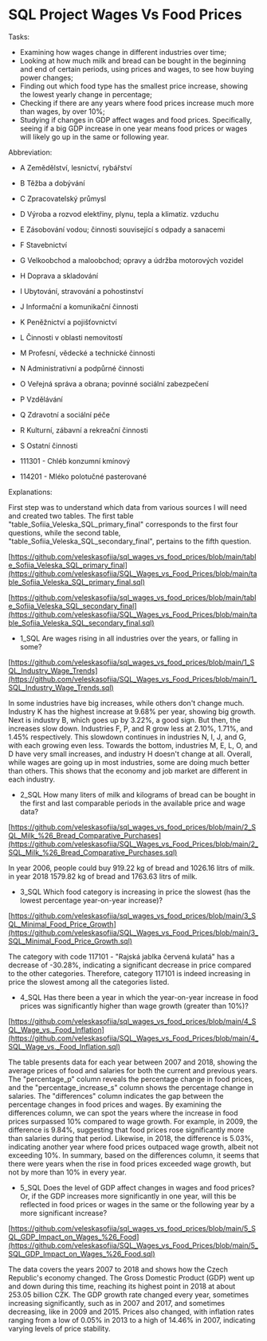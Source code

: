 # SQL Project Wages Vs Food Prices 

Tasks:

- Examining how wages change in different industries over time;
- Looking at how much milk and bread can be bought in the beginning and end of certain periods, using prices and wages, to see how buying power changes;
- Finding out which food type has the smallest price increase, showing the lowest yearly change in percentage;
- Checking if there are any years where food prices increase much more than wages, by over 10%;
- Studying if changes in GDP affect wages and food prices. Specifically, seeing if a big GDP increase in one year means food prices or wages will likely go up in the same or following year.

Abbreviation:

- A	Zemědělství, lesnictví, rybářství
- B	Těžba a dobývání
- C	Zpracovatelský průmysl
- D	Výroba a rozvod elektřiny, plynu, tepla a klimatiz. vzduchu
- E	Zásobování vodou; činnosti související s odpady a sanacemi
- F	Stavebnictví
- G	Velkoobchod a maloobchod; opravy a údržba motorových vozidel
- H	Doprava a skladování
- I	Ubytování, stravování a pohostinství
- J	Informační a komunikační činnosti
- K	Peněžnictví a pojišťovnictví
- L	Činnosti v oblasti nemovitostí
- M	Profesní, vědecké a technické činnosti
- N	Administrativní a podpůrné činnosti
- O	Veřejná správa a obrana; povinné sociální zabezpečení
- P	Vzdělávání
- Q	Zdravotní a sociální péče
- R	Kulturní, zábavní a rekreační činnosti
- S	Ostatní činnosti


- 111301 - Chléb konzumní kmínový
- 114201 - Mléko polotučné pasterované
  
Explanations:

First step was to understand which data from various sources I will need and created two tables. The first table "table_Sofiia_Veleska_SQL_primary_final" corresponds to the first four questions, while the second table, "table_Sofiia_Veleska_SQL_secondary_final", pertains to the fifth question.

[https://github.com/veleskasofiia/sql_wages_vs_food_prices/blob/main/table_Sofiia_Veleska_SQL_primary_final](https://github.com/veleskasofiia/SQL_Wages_vs_Food_Prices/blob/main/table_Sofiia_Veleska_SQL_primary_final.sql)

[https://github.com/veleskasofiia/sql_wages_vs_food_prices/blob/main/table_Sofiia_Veleska_SQL_secondary_final](https://github.com/veleskasofiia/SQL_Wages_vs_Food_Prices/blob/main/table_Sofiia_Veleska_SQL_secondary_final.sql)

- 1_SQL Are wages rising in all industries over the years, or falling in some?

[https://github.com/veleskasofiia/sql_wages_vs_food_prices/blob/main/1_SQL_Industry_Wage_Trends](https://github.com/veleskasofiia/SQL_Wages_vs_Food_Prices/blob/main/1_SQL_Industry_Wage_Trends.sql)

In some industries have big increases, while others don't change much. Industry K has the highest increase at 9.68% per year, showing big growth. Next is industry B, which goes up by 3.22%, a good sign. But then, the increases slow down. Industries F, P, and R grow less at 2.10%, 1.71%, and 1.45% respectively. This slowdown continues in industries N, I, J, and G, with each growing even less. Towards the bottom, industries M, E, L, O, and D have very small increases, and industry H doesn't change at all. Overall, while wages are going up in most industries, some are doing much better than others. This shows that the economy and job market are different in each industry.

- 2_SQL How many liters of milk and kilograms of bread can be bought in the first and last comparable periods in the available price and wage data?

[https://github.com/veleskasofiia/sql_wages_vs_food_prices/blob/main/2_SQL_Milk_%26_Bread_Comparative_Purchases](https://github.com/veleskasofiia/SQL_Wages_vs_Food_Prices/blob/main/2_SQL_Milk_%26_Bread_Comparative_Purchases.sql)

In year 2006, people could buy 919.22 kg of bread and 1026.16 litrs of milk. in year 2018 1579.82 kg of bread and 1763.63 litrs of milk. 

- 3_SQL Which food category is increasing in price the slowest (has the lowest percentage year-on-year increase)?

[https://github.com/veleskasofiia/sql_wages_vs_food_prices/blob/main/3_SQL_Minimal_Food_Price_Growth](https://github.com/veleskasofiia/SQL_Wages_vs_Food_Prices/blob/main/3_SQL_Minimal_Food_Price_Growth.sql)

The category with code 117101 - "Rajská jablka červená kulatá" has a decrease of -30.28%, indicating a significant decrease in price compared to the other categories. Therefore, category 117101 is indeed increasing in price the slowest among all the categories listed.

- 4_SQL Has there been a year in which the year-on-year increase in food prices was significantly higher than wage growth (greater than 10%)?

[https://github.com/veleskasofiia/sql_wages_vs_food_prices/blob/main/4_SQL_Wage_vs._Food_Inflation](https://github.com/veleskasofiia/SQL_Wages_vs_Food_Prices/blob/main/4_SQL_Wage_vs._Food_Inflation.sql)

The table presents data for each year between 2007 and 2018, showing the average prices of food and salaries for both the current and previous years. The "percentage_p" column reveals the percentage change in food prices, and the "percentage_increase_s" column shows the percentage change in salaries. The "differences" column indicates the gap between the percentage changes in food prices and wages.
By examining the differences column, we can spot the years where the increase in food prices surpassed 10% compared to wage growth. For example, in 2009, the difference is 9.84%, suggesting that food prices rose significantly more than salaries during that period. Likewise, in 2018, the difference is 5.03%, indicating another year where food prices outpaced wage growth, albeit not exceeding 10%.
In summary, based on the differences column, it seems that there were years when the rise in food prices exceeded wage growth, but not by more than 10% in every year.

- 5_SQL Does the level of GDP affect changes in wages and food prices? Or, if the GDP increases more significantly in one year, will this be reflected in food prices or wages in the same or the following year by a more significant increase?

[https://github.com/veleskasofiia/sql_wages_vs_food_prices/blob/main/5_SQL_GDP_Impact_on_Wages_%26_Food](https://github.com/veleskasofiia/SQL_Wages_vs_Food_Prices/blob/main/5_SQL_GDP_Impact_on_Wages_%26_Food.sql)

The data covers the years 2007 to 2018 and shows how the Czech Republic's economy changed. The Gross Domestic Product (GDP) went up and down during this time, reaching its highest point in 2018 at about 253.05 billion CZK. The GDP growth rate changed every year, sometimes increasing significantly, such as in 2007 and 2017, and sometimes decreasing, like in 2009 and 2015. Prices also changed, with inflation rates ranging from a low of 0.05% in 2013 to a high of 14.46% in 2007, indicating varying levels of price stability. 











